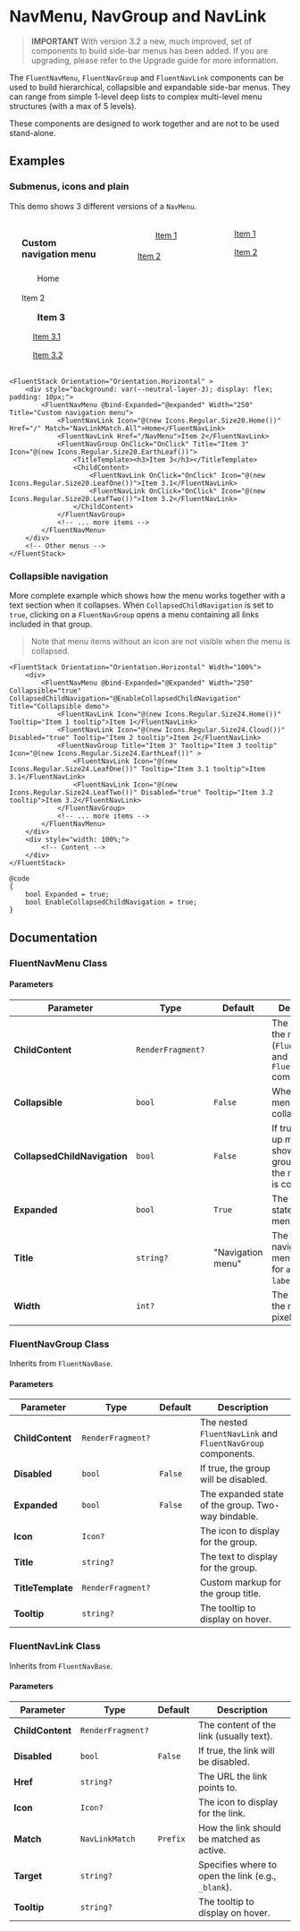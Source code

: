 # NavMenu, NavGroup and NavLink

> **IMPORTANT**
> With version 3.2 a new, much improved, set of components to build side-bar menus has been added. If you are upgrading, please refer to the Upgrade guide for more information.

The `FluentNavMenu`, `FluentNavGroup` and `FluentNavLink` components can be used to build hierarchical, collapsible and expandable side-bar menus. They can range from simple 1-level deep lists to complex multi-level menu structures (with a max of 5 levels).

These components are designed to work together and are not to be used stand-alone.

## Examples

### Submenus, icons and plain

This demo shows 3 different versions of a `NavMenu`.

<div style="display: flex; gap: 1rem;">
    <!-- Menu with sub-menus and icons -->
    <div style="background: var(--neutral-layer-3); padding: 10px; width: 250px;">
        <h3 style="padding: 0 12px;">Custom navigation menu</h3>
        <nav>
            <a href="#" style="display: flex; align-items: center; gap: 8px; padding: 8px 12px; text-decoration: none; color: inherit;"> <svg width="20" height="20"><path d="...Z"/></svg> Home</a>
            <a href="#" style="display: flex; align-items: center; gap: 8px; padding: 8px 12px; text-decoration: none; color: inherit;">Item 2</a>
            <div>
                <h3 style="padding: 8px 12px; margin: 0; display: flex; align-items: center; gap: 8px;"><svg width="20" height="20"><path d="...Z"/></svg>Item 3</h3>
                <div style="padding-left: 20px;">
                    <a href="#" style="display: flex; align-items: center; gap: 8px; padding: 8px 12px;">Item 3.1</a>
                    <a href="#" style="display: flex; align-items: center; gap: 8px; padding: 8px 12px;">Item 3.2</a>
                </div>
            </div>
        </nav>
    </div>
    <!-- Menu with icons -->
    <nav style="background: var(--neutral-layer-2); padding: 10px; width: 200px;">
        <a href="#" style="display: flex; align-items: center; gap: 8px; padding: 8px 12px;"> <svg width="24" height="24"><path d="...Z"/></svg> Item 1</a>
        <a href="#" style="display: flex; align-items: center; gap: 8px; padding: 8px 12px;">Item 2</a>
    </nav>
    <!-- Menu simple -->
    <nav style="background: var(--neutral-layer-2); padding: 10px; width: 150px;">
        <a href="#" style="display: block; padding: 8px 12px;">Item 1</a>
        <a href="#" style="display: block; padding: 8px 12px;">Item 2</a>
    </nav>
</div>

```razor
<FluentStack Orientation="Orientation.Horizontal" >
    <div style="background: var(--neutral-layer-3); display: flex; padding: 10px;">
        <FluentNavMenu @bind-Expanded="@expanded" Width="250" Title="Custom navigation menu">
            <FluentNavLink Icon="@(new Icons.Regular.Size20.Home())" Href="/" Match="NavLinkMatch.All">Home</FluentNavLink>
            <FluentNavLink Href="/NavMenu">Item 2</FluentNavLink>
            <FluentNavGroup OnClick="OnClick" Title="Item 3" Icon="@(new Icons.Regular.Size20.EarthLeaf())">
                <TitleTemplate><h3>Item 3</h3></TitleTemplate>
                <ChildContent>
                    <FluentNavLink OnClick="OnClick" Icon="@(new Icons.Regular.Size20.LeafOne())">Item 3.1</FluentNavLink>
                    <FluentNavLink OnClick="OnClick" Icon="@(new Icons.Regular.Size20.LeafTwo())">Item 3.2</FluentNavLink>
                </ChildContent>
            </FluentNavGroup>
            <!-- ... more items -->
        </FluentNavMenu>
    </div>
    <!-- Other menus -->
</FluentStack>
```

### Collapsible navigation

More complete example which shows how the menu works together with a text section when it collapses. When `CollapsedChildNavigation` is set to `true`, clicking on a `FluentNavGroup` opens a menu containing all links included in that group.

> Note that menu items without an icon are not visible when the menu is collapsed.

```razor
<FluentStack Orientation="Orientation.Horizontal" Width="100%">
    <div>
        <FluentNavMenu @bind-Expanded="@Expanded" Width="250" Collapsible="true" CollapsedChildNavigation="@EnableCollapsedChildNavigation" Title="Collapsible demo">
            <FluentNavLink Icon="@(new Icons.Regular.Size24.Home())" Tooltip="Item 1 tooltip">Item 1</FluentNavLink>
            <FluentNavLink Icon="@(new Icons.Regular.Size24.Cloud())" Disabled="true" Tooltip="Item 2 tooltip">Item 2</FluentNavLink>
            <FluentNavGroup Title="Item 3" Tooltip="Item 3 tooltip" Icon="@(new Icons.Regular.Size24.EarthLeaf())" >
                <FluentNavLink Icon="@(new Icons.Regular.Size24.LeafOne())" Tooltip="Item 3.1 tooltip">Item 3.1</FluentNavLink>
                <FluentNavLink Icon="@(new Icons.Regular.Size24.LeafTwo())" Disabled="true" Tooltip="Item 3.2 tooltip">Item 3.2</FluentNavLink>
            </FluentNavGroup>
            <!-- ... more items -->
        </FluentNavMenu>
    </div>
    <div style="width: 100%;">
        <!-- Content -->
    </div>
</FluentStack>

@code
{
    bool Expanded = true;
    bool EnableCollapsedChildNavigation = true;
}
```

## Documentation

### FluentNavMenu Class

#### Parameters

| Parameter | Type | Default | Description |
|---|---|---|---|
| **ChildContent** | `RenderFragment?` | | The content of the menu (`FluentNavLink` and `FluentNavGroup` components). |
| **Collapsible** | `bool` | `False` | Whether the menu can be collapsed. |
| **CollapsedChildNavigation** | `bool` | `False` | If true, a pop-up menu is shown for groups when the main menu is collapsed. |
| **Expanded** | `bool` | `True` | The expanded state of the menu. |
| **Title** | `string?` | "Navigation menu"| The title of the navigation menu (used for `aria-label`). |
| **Width** | `int?` | | The width of the menu in pixels. |

### FluentNavGroup Class

Inherits from `FluentNavBase`.

#### Parameters
| Parameter | Type | Default | Description |
|---|---|---|---|
| **ChildContent** | `RenderFragment?` | | The nested `FluentNavLink` and `FluentNavGroup` components. |
| **Disabled** | `bool` | `False` | If true, the group will be disabled. |
| **Expanded** | `bool` | `False` | The expanded state of the group. Two-way bindable. |
| **Icon** | `Icon?` | | The icon to display for the group. |
| **Title** | `string?` | | The text to display for the group. |
| **TitleTemplate** | `RenderFragment?`| | Custom markup for the group title. |
| **Tooltip** | `string?` | | The tooltip to display on hover. |

### FluentNavLink Class

Inherits from `FluentNavBase`.

#### Parameters
| Parameter | Type | Default | Description |
|---|---|---|---|
| **ChildContent** | `RenderFragment?` | | The content of the link (usually text). |
| **Disabled** | `bool` | `False` | If true, the link will be disabled. |
| **Href** | `string?` | | The URL the link points to. |
| **Icon** | `Icon?` | | The icon to display for the link. |
| **Match** | `NavLinkMatch` | `Prefix` | How the link should be matched as active. |
| **Target** | `string?` | | Specifies where to open the link (e.g., `_blank`). |
| **Tooltip** | `string?` | | The tooltip to display on hover. |